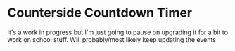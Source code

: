 # Counterside Countdown  Timer

It's a work in progress but I'm just going to pause on upgrading it for a bit to work on school stuff. Will probably/most likely keep updating the events

